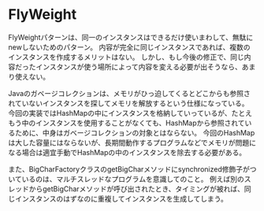 # FlyWeight

FlyWeightパターンは、同一のインスタンスはできるだけ使いまわして、無駄にnewしないためのパターン。
内容が完全に同じインスタンスであれば、複数のインスタンスを作成するメリットはない。
しかし、もし今後の修正で、同じ内容だったインスタンスが使う場所によって内容を変える必要が出そうなら、あまり使えない。

Javaのガベージコレクションは、メモリがひっ迫してくるとどこからも参照されていないインスタンスを探してメモリを解放するという仕様になっている。
今回の実装ではHashMapの中にインスタンスを格納していっているが、たとえもう中のインスタンスを使用することがなくても、HashMapから参照されているために、中身はガベージコレクションの対象とはならない。
今回のHashMapは大した容量にはならないが、長期間動作するプログラムなどでメモリが問題になる場合は適宜手動でHashMapの中のインスタンスを除去する必要がある。

また、BigCharFactoryクラスのgetBigCharメソッドにsynchronized修飾子がついているのは、マルチスレッドなプログラムを意識してのこと。
例えば別のスレッドからgetBigCharメソッドが呼び出されたとき、タイミングが被れば、同じインスタンスのはずなのに重複してインスタンスを生成してしまう。